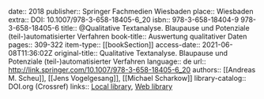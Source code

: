 date:: 2018
publisher:: Springer Fachmedien Wiesbaden
place:: Wiesbaden
extra:: DOI: 10.1007/978-3-658-18405-6_20
isbn:: 978-3-658-18404-9 978-3-658-18405-6
title:: @Qualitative Textanalyse. Blaupause und Potenziale (teil-)automatisierter Verfahren
book-title:: Auswertung qualitativer Daten
pages:: 309-322
item-type:: [[bookSection]]
access-date:: 2021-06-08T11:36:02Z
original-title:: Qualitative Textanalyse. Blaupause und Potenziale (teil-)automatisierter Verfahren
language:: de
url:: http://link.springer.com/10.1007/978-3-658-18405-6_20
authors:: [[Andreas M. Scheu]], [[Jens Vogelgesang]], [[Michael Scharkow]]
library-catalog:: DOI.org (Crossref)
links:: [Local library](zotero://select/groups/2386895/items/WI5E3P5G), [Web library](https://www.zotero.org/groups/2386895/items/WI5E3P5G)
